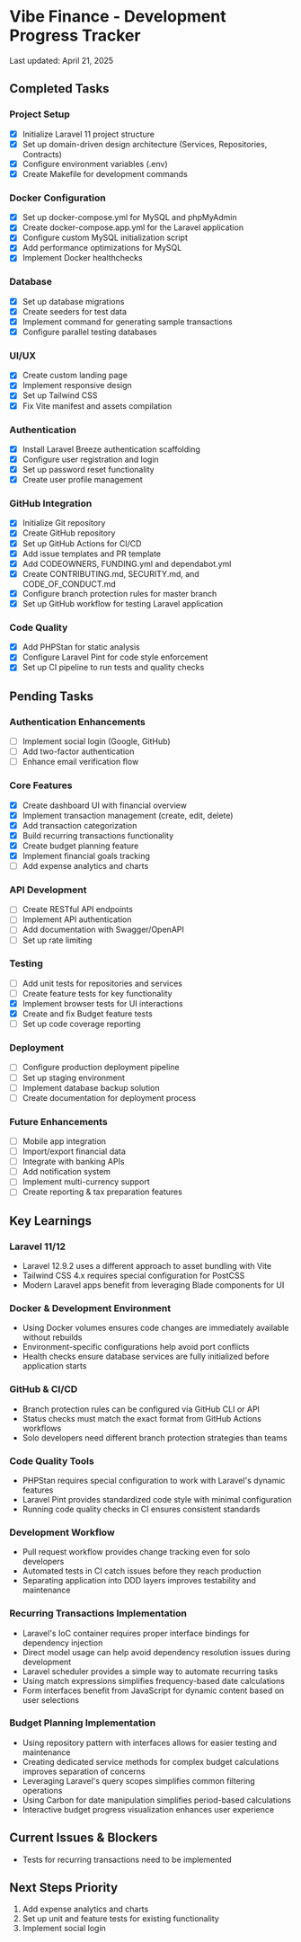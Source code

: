 # Vibe Finance - Development Progress Tracker

Last updated: April 21, 2025

## Completed Tasks

### Project Setup
- [x] Initialize Laravel 11 project structure
- [x] Set up domain-driven design architecture (Services, Repositories, Contracts)
- [x] Configure environment variables (.env)
- [x] Create Makefile for development commands

### Docker Configuration
- [x] Set up docker-compose.yml for MySQL and phpMyAdmin
- [x] Create docker-compose.app.yml for the Laravel application
- [x] Configure custom MySQL initialization script
- [x] Add performance optimizations for MySQL
- [x] Implement Docker healthchecks

### Database
- [x] Set up database migrations
- [x] Create seeders for test data
- [x] Implement command for generating sample transactions
- [x] Configure parallel testing databases

### UI/UX
- [x] Create custom landing page
- [x] Implement responsive design
- [x] Set up Tailwind CSS
- [x] Fix Vite manifest and assets compilation

### Authentication
- [x] Install Laravel Breeze authentication scaffolding
- [x] Configure user registration and login
- [x] Set up password reset functionality
- [x] Create user profile management

### GitHub Integration
- [x] Initialize Git repository
- [x] Create GitHub repository
- [x] Set up GitHub Actions for CI/CD
- [x] Add issue templates and PR template
- [x] Add CODEOWNERS, FUNDING.yml and dependabot.yml
- [x] Create CONTRIBUTING.md, SECURITY.md, and CODE_OF_CONDUCT.md
- [x] Configure branch protection rules for master branch
- [x] Set up GitHub workflow for testing Laravel application

### Code Quality
- [x] Add PHPStan for static analysis
- [x] Configure Laravel Pint for code style enforcement
- [x] Set up CI pipeline to run tests and quality checks

## Pending Tasks

### Authentication Enhancements
- [ ] Implement social login (Google, GitHub)
- [ ] Add two-factor authentication
- [ ] Enhance email verification flow

### Core Features
- [x] Create dashboard UI with financial overview
- [x] Implement transaction management (create, edit, delete)
- [x] Add transaction categorization
- [x] Build recurring transactions functionality
- [x] Create budget planning feature
- [x] Implement financial goals tracking
- [ ] Add expense analytics and charts

### API Development
- [ ] Create RESTful API endpoints
- [ ] Implement API authentication
- [ ] Add documentation with Swagger/OpenAPI
- [ ] Set up rate limiting

### Testing
- [ ] Add unit tests for repositories and services
- [ ] Create feature tests for key functionality
- [x] Implement browser tests for UI interactions
- [x] Create and fix Budget feature tests
- [ ] Set up code coverage reporting

### Deployment
- [ ] Configure production deployment pipeline
- [ ] Set up staging environment
- [ ] Implement database backup solution
- [ ] Create documentation for deployment process

### Future Enhancements
- [ ] Mobile app integration
- [ ] Import/export financial data
- [ ] Integrate with banking APIs
- [ ] Add notification system
- [ ] Implement multi-currency support
- [ ] Create reporting & tax preparation features

## Key Learnings

### Laravel 11/12
- Laravel 12.9.2 uses a different approach to asset bundling with Vite
- Tailwind CSS 4.x requires special configuration for PostCSS
- Modern Laravel apps benefit from leveraging Blade components for UI

### Docker & Development Environment
- Using Docker volumes ensures code changes are immediately available without rebuilds
- Environment-specific configurations help avoid port conflicts
- Health checks ensure database services are fully initialized before application starts

### GitHub & CI/CD
- Branch protection rules can be configured via GitHub CLI or API
- Status checks must match the exact format from GitHub Actions workflows
- Solo developers need different branch protection strategies than teams

### Code Quality Tools
- PHPStan requires special configuration to work with Laravel's dynamic features
- Laravel Pint provides standardized code style with minimal configuration
- Running code quality checks in CI ensures consistent standards

### Development Workflow
- Pull request workflow provides change tracking even for solo developers
- Automated tests in CI catch issues before they reach production
- Separating application into DDD layers improves testability and maintenance

### Recurring Transactions Implementation
- Laravel's IoC container requires proper interface bindings for dependency injection
- Direct model usage can help avoid dependency resolution issues during development
- Laravel scheduler provides a simple way to automate recurring tasks
- Using match expressions simplifies frequency-based date calculations
- Form interfaces benefit from JavaScript for dynamic content based on user selections

### Budget Planning Implementation
- Using repository pattern with interfaces allows for easier testing and maintenance
- Creating dedicated service methods for complex budget calculations improves separation of concerns
- Leveraging Laravel's query scopes simplifies common filtering operations
- Using Carbon for date manipulation simplifies period-based calculations
- Interactive budget progress visualization enhances user experience

## Current Issues & Blockers
- Tests for recurring transactions need to be implemented

## Next Steps Priority
1. Add expense analytics and charts
2. Set up unit and feature tests for existing functionality
3. Implement social login
